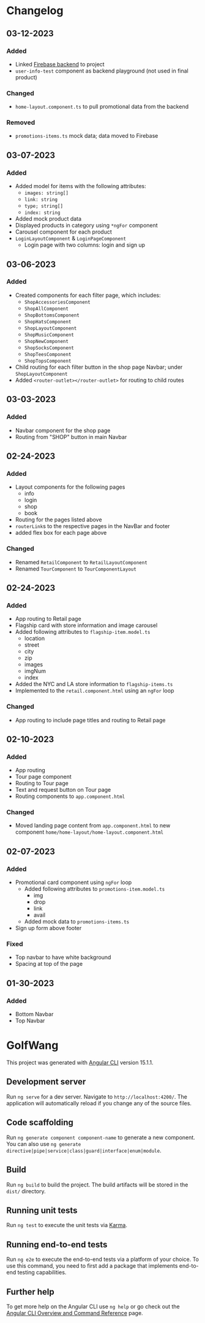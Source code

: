 # Changelog
## 03-12-2023
### Added
- Linked [Firebase backend](https://console.firebase.google.com/project/golfwang-feea0/overview) to project 
- `user-info-test` component as backend playground (not used in final product)

### Changed
- `home-layout.component.ts` to pull promotional data from the backend

### Removed
- `promotions-items.ts` mock data; data moved to Firebase

## 03-07-2023
### Added
- Added model for items with the following attributes:
  - `images: string[]`
  - `link: string`
  - `type; string[]`
  - `index: string`
- Added mock product data
- Displayed products in category using `*ngFor` component
- Carousel component for each product
- `LoginLayoutComponent` & `LoginPageComponent`
  - Login page with two columns: login and sign up

## 03-06-2023
### Added
- Created components for each filter page, which includes:
  - `ShopAccessoriesComponent`
  - `ShopAllComponent`
  - `ShopBottomsComponent`
  - `ShopHatsComponent`
  - `ShopLayoutComponent`
  - `ShopMusicComponent`
  - `ShopNewComponent`
  - `ShopSocksComponent`
  - `ShopTeesComponent`
  - `ShopTopsComponent`
- Child routing for each filter button in the shop page Navbar; under `ShopLayoutComponent`
- Added `<router-outlet></router-outlet>` for routing to child routes

## 03-03-2023
### Added
- Navbar component for the shop page
- Routing from "SHOP" button in main Navbar

## 02-24-2023
### Added
- Layout components for the following pages
  - info
  - login
  - shop
  - book
- Routing for the pages listed above
- `routerLink`s to the respective pages in the NavBar and footer
- added flex box for each page above
### Changed
- Renamed `RetailComponent` to `RetailLayoutComponent`
- Renamed `TourComponent` to `TourComponentLayout`

## 02-24-2023
### Added
- App routing to Retail page
- Flagship card with store information and image carousel
- Added following attributes to `flagship-item.model.ts`
  - location
  - street
  - city
  - zip
  - images
  - imgNum
  - index
- Added the NYC and LA store information to `flagship-items.ts`
- Implemented to the `retail.component.html` using an `ngFor` loop

### Changed
- App routing to include page titles and routing to Retail page

## 02-10-2023
### Added
- App routing
- Tour page component
- Routing to Tour page
- Text and request button on Tour page
- Routing components to `app.component.html`

### Changed
- Moved landing page content from `app.component.html` to new component `home/home-layout/home-layout.component.html`

## 02-07-2023
### Added
- Promotional card component using `ngFor` loop
  - Added following attributes to `promotions-item.model.ts`
    - img
    - drop
    - link
    - avail
  - Added mock data to `promotions-items.ts`
- Sign up form above footer

### Fixed
- Top navbar to have white background
- Spacing at top of the page

## 01-30-2023
### Added
- Bottom Navbar
- Top Navbar

# GolfWang

This project was generated with [Angular CLI](https://github.com/angular/angular-cli) version 15.1.1.

## Development server

Run `ng serve` for a dev server. Navigate to `http://localhost:4200/`. The application will automatically reload if you change any of the source files.

## Code scaffolding

Run `ng generate component component-name` to generate a new component. You can also use `ng generate directive|pipe|service|class|guard|interface|enum|module`.

## Build

Run `ng build` to build the project. The build artifacts will be stored in the `dist/` directory.

## Running unit tests

Run `ng test` to execute the unit tests via [Karma](https://karma-runner.github.io).

## Running end-to-end tests

Run `ng e2e` to execute the end-to-end tests via a platform of your choice. To use this command, you need to first add a package that implements end-to-end testing capabilities.

## Further help

To get more help on the Angular CLI use `ng help` or go check out the [Angular CLI Overview and Command Reference](https://angular.io/cli) page.
